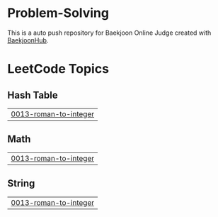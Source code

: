 # Problem-Solving
This is a auto push repository for Baekjoon Online Judge created with [BaekjoonHub](https://github.com/BaekjoonHub/BaekjoonHub).

<!---LeetCode Topics Start-->
# LeetCode Topics
## Hash Table
|  |
| ------- |
| [0013-roman-to-integer](https://github.com/hu6r1s/Problem-Solving/tree/master/0013-roman-to-integer) |
## Math
|  |
| ------- |
| [0013-roman-to-integer](https://github.com/hu6r1s/Problem-Solving/tree/master/0013-roman-to-integer) |
## String
|  |
| ------- |
| [0013-roman-to-integer](https://github.com/hu6r1s/Problem-Solving/tree/master/0013-roman-to-integer) |
<!---LeetCode Topics End-->